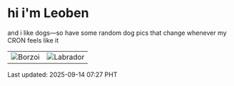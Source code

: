 # hi i'm Leoben

and i like dogs—so have some random dog pics that change whenever my CRON feels like it

|  |  |
|--------|----------|
| ![Borzoi](https://random-dog-vercel.vercel.app/api/random-borzoi?v=1757806044) | ![Labrador](https://random-dog-vercel.vercel.app/api/random-labrador?v=1757806044) |

Last updated: 2025-09-14 07:27 PHT
